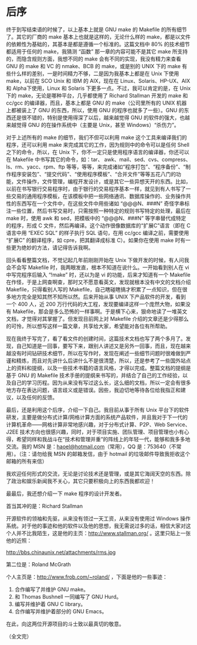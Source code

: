 # 后序
终于到写结束语的时候了，以上基本上就是 GNU make 的 Makefile 的所有细节了。其它的厂商的 make 基本上也就是这样的，无论什么样的 make，都是以文件的依赖性为基础的，其基本是都是遵循一个标准的。这篇文档中 80% 的技术细节都适用于任何的 make，我猜测 “函数” 那一章的内容可能不是其它 make 所支持的，而隐含规则方面，我想不同的 make 会有不同的实现，我没有精力来查看 GNU 的 make 和 VC 的 nmake、BCB 的 make，或是别的 UNIX 下的 make 有些什么样的差别，一是时间精力不够，二是因为我基本上都是在 Unix 下使用 make，以前在 SCO Unix 和 IBM 的 AIX，现在在 Linux、Solaris、HP-UX、AIX 和 Alpha下使用，Linux 和 Solaris 下更多一点。不过，我可以肯定的是，在 Unix 下的 make，无论是哪种平台，几乎都使用了 Richard Stallman 开发的 make 和 cc/gcc 的编译器，而且，基本上都是 GNU 的 make（公司里所有的 UNIX 机器上都被装上了 GNU 的东西，所以，使用 GNU 的程序也就多了一些）。GNU 的东西还是很不错的，特别是使用得深了以后，越来越觉得 GNU 的软件的强大，也越来越觉得 GNU 的在操作系统中（主要是 Unix，甚至 Windows）“杀伤力”。

对于上述所有的 make 的细节，我们不但可以利用 make 这个工具来编译我们的程序，还可以利用 make 来完成其它的工作，因为规则中的命令可以是任何 Shell 之下的命令，所以，在 Unix 下，你不一定只是使用程序语言的编译器，你还可以在 Makefile 中书写其它的命令，如：tar、 awk、mail、sed、cvs、compress、ls、rm、yacc、rpm、ftp 等等，等等，来完成诸如“程序打包”、“程序备份”、“制作程序安装包”、“提交代码”、“使用程序模板”、“合并文件”等等五花八门的功能，文件操作，文件管理，编程开发设计，或是其它一些异想天开的东西。比如，以前在书写银行交易程序时，由于银行的交易程序基本一样，就见到有人书写了一些交易的通用程序模板，在该模板中把一些网络通讯、数据库操作的、业务操作共性的东西写在一个文件中，在这些文件中用些诸如 “@@@N、###N” 奇怪字串标注一些位置，然后书写交易时，只需按照一种特定的规则书写特定的处理，最后在 make 时，使用 awk 和 sed，把模板中的 “@@@N、###N” 等字串替代成特定的程序，形成 C 文件，然后再编译。这个动作很像数据库的“扩展C”语言（即在 C 语言中用 “EXEC SQL” 的样子执行 SQL 语句，在用 cc/gcc 编译之前，需要使用 “扩展C” 的翻译程序，如 cpre，把其翻译成标准 C）。如果你在使用 make 时有一些更为绝妙的方法，请记得告诉我啊。

回头看看整篇文档，不觉记起几年前刚刚开始在 Unix 下做开发的时候，有人问我会不会写 Makefile 时，我两眼发直，根本不知道在说什么。一开始看到别人在 vi 中写完程序后输入 “!make” 时，还以为是 vi 的功能，后来才知道有一个 Makefile 在作怪，于是上网查啊查，那时又不愿意看英文，发现就根本没有中文的文档介绍 Makefile，只得看别人写的 Makefile，自己瞎碰瞎搞才积累了一点知识，但在很多地方完全是知其然不知所以然。后来开始从事 UNIX 下产品软件的开发，看到一个 400 人，近 200 万行代码的大工程，发现要编译这样一个庞然大物，如果没有 Makefile，那会是多么恐怖的一样事啊。于是横下心来，狠命地读了一堆英文文档，才觉得对其掌握了。但发现目前网上对 Makefile 介绍的文章还是少得那么的可怜，所以想写这样一篇文章，共享给大家，希望能对各位有所帮助。

现在我终于写完了，看了看文件的创建时间，这篇技术文档也写了两个多月了。发现，自己知道是一回事，要写下来，跟别人讲述又是另外一回事，而且，现在越来越没有时间钻研技术细节，所以在写作时，发现在阐述一些细节问题时很难做到严谨和精炼，而且对先讲什么后讲什么不是很清楚，所以，还是参考了一些国外站点上的资料和提纲，以及一些技术书籍的语言风格，才得以完成。整篇文档的提纲是基于 GNU 的 Makefile 技术手册的提纲来书写的，并结合了自己的工作经验，以及自己的学习历程。因为从来没有写过这么长，这么细的文档，所以一定会有很多地方存在表达问题，语言歧义或是错误。因些，我迫切地等待各位给我指正和建议，以及任何的反馈。

最后，还是利用这个后序，介绍一下自己。我目前从事于所有 Unix 平台下的软件研发，主要是做分布式计算/网格计算方面的系统产品软件，并且我对于下一代的计算机革命——网格计算非常地感兴趣，对于分布式计算、P2P、Web Service、J2EE 技术方向也很感兴趣，同时，对于项目实施、团队管理、项目管理也小有心得，希望同样和我战斗在“技术和管理并重”的阵线上的年轻一代，能够和我多多地交流。我的 MSN 是：haoel@hotmail.com（常用），QQ 是：753640（不常用）。（注：请勿给我 MSN 的邮箱发信，由于 hotmail 的垃圾邮件导致我拒收这个邮箱的所有来信）

我欢迎任何形式的交流，无论是讨论技术还是管理，或是其它海阔天空的东西。除了政治和娱乐新闻我不关心，其它只要积极向上的东西我都欢迎！

最最后，我还想介绍一下 make 程序的设计开发者。

首当其冲的是：Richard Stallman

开源软件的领袖和先驱，从来没有领过一天工资，从来没有使用过 Windows 操作系统。对于他的事迹和他的软件以及他的思想，我无需说过多的话，相信大家对这个人并不比我陌生，这是他的主页：http://www.stallman.org/ 。这里只贴上一张他的近照：

http://bbs.chinaunix.net/attachments/rms.jpg

第二位是：Roland McGrath

个人主页是：http://www.frob.com/~roland/ ，下面是他的一些事迹：
1. 合作编写了并维护 GNU make。
2. 和 Thomas Bushnell 一同编写了 GNU Hurd。
3. 编写并维护着 GNU C library。
4. 合作编写并维护着部分的 GNU Emacs。

在此，向这两位开源项目的斗士致以最真切的敬意。

（全文完）